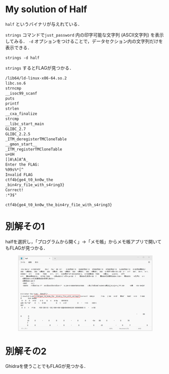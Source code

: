 # My solution of Half

`half` というバイナリが与えれている．

`strings` コマンドで`just_password` 内の印字可能な文字列 (ASCII文字列) を表示してみる．
`-d` オプションをつけることで，データセクション内の文字列だけを表示できる．
```
strings -d half
```
`strings` するとFLAGが見つかる．
```
/lib64/ld-linux-x86-64.so.2
libc.so.6
strncmp
__isoc99_scanf
puts
printf
strlen
__cxa_finalize
strcmp
__libc_start_main
GLIBC_2.7
GLIBC_2.2.5
_ITM_deregisterTMCloneTable
__gmon_start__
_ITM_registerTMCloneTable
u+UH
[]A\A]A^A_
Enter the FLAG:
%99s%*[^
Invalid FLAG
ctf4b{ge4_t0_kn0w_the
_bin4ry_fi1e_with_s4ring3}
Correct!
:*3$"
```

`ctf4b{ge4_t0_kn0w_the_bin4ry_fi1e_with_s4ring3}`

# 別解その1
halfを選択し，「プログラムから開く」→「メモ帳」からメモ帳アプリで開いてもFLAGが見つかる．

<figure><img src="../assets/r2_memo.png" alt=""></figure>

# 別解その2
Ghidraを使うことでもFLAGが見つかる．
